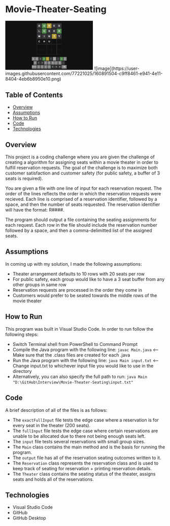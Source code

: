 # Movie-Theater-Seating
<img width="276.48" height="155.52" src="https://github.com/SergeiBak/PersonalWebsite/blob/master/images/wordle.png?raw=true">
![image](https://user-images.githubusercontent.com/77221025/160891504-c9ff8461-e941-4e11-8404-4eb6b8950e10.png)


## Table of Contents
* [Overview](#Overview)
* [Assumptions](#Assumptions)
* [How to Run](#how-to-run)
* [Code](#Code)
* [Technologies](#Technologies)

## Overview
This project is a coding challenge where you are given the challenge of creating a algorithm for assigning seats within a movie theater in order to fulfill 
reservation requests. The goal of the challenge is to maximize both customer satisfaction and customer safety (for public safety, a buffer of 3 seats is required).     

You are given a file with one line of input for each reservation request. The order of the lines reflects the order in which the reservation requests were recieved. 
Each line is comprised of a reservation identifier, followed by a space, and then the number of seats requested. The reservation identifier will have the format: 
R####.     

The program should output a file containing the seating assignments for each request. Each row in the file should include the reservation number followed by a space, 
and then a comma-delimitted list of the assigned seats.      

## Assumptions
In coming up with my solution, I made the following assumptions: 
- Theater arrangement defaults to 10 rows with 20 seats per row
- For public safety, each group would like to have a 3 seat buffer from any other groups in same row
- Reservation requests are processed in the order they come in
- Customers would prefer to be seated towards the middle rows of the movie theater

## How to Run
This program was built in Visual Studio Code. In order to run follow the following steps:
- Switch Terminal shell from PowerShell to Command Prompt
- Compile the Java program with the following line: `javac Main.java`   <-- Make sure that the .class files are created for each .java
- Run the Java program with the following line: `java Main input.txt`   <-- Change input.txt to whichever input file you would like to use in the directory
- Alternatively, you can also specify the full path to run: `java Main "D:\GitHub\Interview\Movie-Theater-Seating\input.txt"`

## Code
A brief description of all of the files is as follows:
- The `exactFullInput` file tests the edge case where a reservation is for every seat in the theater (200 seats).
- The `fullInput` file tests the edge case where certain reservations are unable to be allocated due to there not being enough seats left.
- The `input` file tests several reservations with small group sizes.
- The `Main` class contains the main method and is the basis for running the program.
- The `output` file has all of the reservation seating outcomes written to it.
- The `Reservation` class represents the reservation class and is used to keep track of seating for reservation + printing reservation details.
- The `Theater` class contains the seating status of the theater, assigns seats and holds all of the reservations.

## Technologies
- Visual Studio Code
- GitHub
- GitHub Desktop
